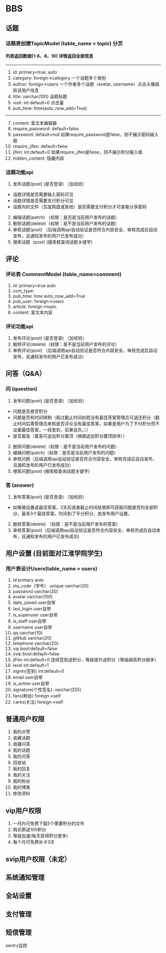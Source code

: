 # BBS
## 话题

### 话题表创建TopicModel (table_name = topic) 分页
#### 列表返回数据(1-6、8、10) 详情返回全部信息
-------------------------------------------
1. id:   primary=true, auto
2. category: foreign->category 一个话题多个类别
3. author: foreign->users 一个作者多个话题（avatar, username）点击头像跳转该用户信息
4. title:   varchar(100) 话题标题
5. visit:  int:default=0 点击量
6. pub_time: time(auto_now_add=True)
------------------------------------------
7. content: 富文本编辑器
8. require_password: default=false
9. password: default=null 如果require_password是false，则不展示密码输入框
10. require_jifen: default=false
11. jifen: int:default=0 如果require_jifen是false，则不展示积分输入框
12. hidden_content: 隐藏内容


### 话题功能api
1. 发布话题(post) (是否登录) （加经验） 
* 话题详情是否需要输入密码可见
* 话题详情是否需要支付积分可见
* 话题内的文件（百度网盘或其他）是否需要支付积分才可查看分享密码

2. 编辑话题(patch) （权限：是否是当前用户发布的话题）
3. 删除话题(delete)（权限：是不是当前用户发布的话题）
4. 审核话题(post) （后端调用api自动验证是否符合内容安全，审核完成后自动发布，且通知发布的用户已发布成功）
5. 搜索话题（post) (搜索框查询话题关键字)

## 评论

### 评论表 CommentModel (table_name=comment)
1. id:  primary=true auto
2. com_type:    
3. pub_time: time auto_now_add=True
4. pub_user: foreign->users
5. article: foreign->topic
6. content: 富文本内容

### 评论功能api
1. 发布评论(post) (是否登录) （加经验） 
2. 删除评论(delete)（权限：是不是当前用户发布的评论）
2. 审核评论(post) （后端调用api自动验证是否符合内容安全，审核完成后自动发布，且通知发布的用户已发布成功）


## 问答（Q&A）
### 问 (question)
1. 发布问题(post) (是否登录) （加经验） 
* 问题是否悬赏积分
* 问题是否有时间限制（超过截止时间如若没有最佳答案管理员可退还积分（截止时间后需管理员审核是否评论没有最佳答案，如果是用户为了不付积分而不设置最佳答案，一经查到，后果自负。））
* 是否着急（着急可追加积分置顶（根据追加积分置顶排序））

2. 删除问题(delete)（权限：是不是当前用户发布的问题）
3. 编辑问题(patch)（权限：是否是当前用户发布的问题）
4. 审核问题（后端调用api自动验证是否符合内容安全，审核完成后自动发布，且通知发布的用户已发布成功）
5. 搜索问题(post) (搜索框查询话题关键字)

### 答 (answer)
1. 发布答案(post) (是否登录) （加经验） 
* 如果被设置成最佳答案，2天后或者截止时间结束即可获取问题悬赏的全部积分，最多3个最佳答案，时间到了平分积分，由发布用户设置。
2. 删除答案(delete) （权限：是不是当前用户发布的答案）
3. 审核答案(post)（后端调用api自动验证是否符合内容安全，审核完成后自动发布，且通知发布的用户已发布成功）



## 用户设置 (目前面对江淮学院学生)
### 用户表设计Users(table_name = users)
1. id           primary     auto
2. stu_code（学号） unique varchar(20)
3. password    varchar(30)
4. avatar      varchar(100)
5. date_joined   user自带
6. last_login    user自带
7. is_superuser  user自带
8. is_staff      user自带
9. username    user自带
10. qq          varchar(10)
11. gitHub      varchar(20)
12. telephone   varchar(20)
13. vip         bool:default=false
14. svip        bool:defaylt=false
15. jiFen       int:default=0 连续签到送积分，等级提升送积分（等级越高积分越多）
16. level       int:default=1
17. signin(签到) int:default=0
18. email       user自带
19. is_active   user自带
20. signature(个性签名): varchar(255)
21. fans(粉丝)   foreign->self
22. cares(关注)  foreign->self

## 普通用户权限
1. 我的点赞
2. 收藏话题
3. 收藏问答
4. 我的话题
5. 我的问答
6. 回收站
7. 我的回复
8. 我的关注
9. 我的粉丝
10. 我的博客
11. 修改资料


## vip用户权限
1. 一月内可免费下载5个需要积分的文件
2. 购买即送100积分
3. 等级加速(每天获得积分更多)
4. 每个月可免费补卡3次

## svip用户权限（未定）

## 系统通知管理

## 全站设置

## 支付管理

## 短信管理
sentry监控